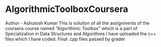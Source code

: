 # AlgorithmicToolboxCoursera
Author - Ashutosh Kumar
This is solution of all the assignments of the coursera course named "Algorithmic Toolbox" which is a part of Specialization in Data Structures and Algorithms
I have uploaded the c++ files which I have coded.
Final .cpp files passed by grader
